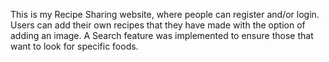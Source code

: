 This is my Recipe Sharing website, where people can register and/or login. Users can add their own recipes that they have made with the option of adding an image. A Search feature was implemented to ensure those that want to look for specific foods.
